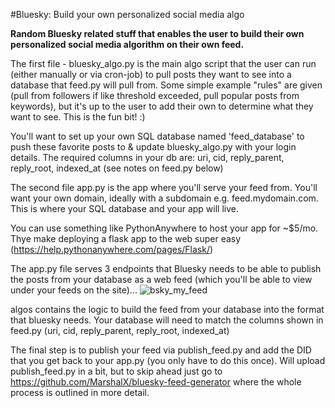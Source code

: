 #Bluesky: Build your own personalized social media algo

**Random Bluesky related stuff that enables the user to build their own personalized social media algorithm on their own feed.**

The first file - bluesky_algo.py is the main algo script that the user can run (either manually or via cron-job) to pull posts they want to see into a database that feed.py will pull from.
Some simple example "rules" are given (pull from followers if like threshold exceeded, pull popular posts from keywords), but it's up to the user to add their own to determine what they want to see. This is the fun bit! :)

You'll want to set up your own SQL database named 'feed_database' to push these favorite posts to & update bluesky_algo.py with your login details. The required columns in your db are: uri, cid, reply_parent, reply_root, indexed_at (see notes on feed.py below)

The second file app.py is the app where you'll serve your feed from. You'll want your own domain, ideally with a subdomain e.g. feed.mydomain.com. This is where your SQL database and your app will live. 

You can use something like PythonAnywhere to host your app for ~$5/mo. Thye make deploying a flask app to the web super easy (https://help.pythonanywhere.com/pages/Flask/)

The app.py file serves 3 endpoints that Bluesky needs to be able to publish the posts from your database as a web feed (which you'll be able to view under your feeds on the site)...
![bsky_my_feed](https://github.com/user-attachments/assets/e139ed13-aa64-4839-8a58-4e0d7e9a0d08)

algos contains the logic to build the feed from your database into the format that bluesky needs. Your database will need to match the columns shown in feed.py (uri, cid, reply_parent, reply_root, indexed_at)

The final step is to publish your feed via publish_feed.py and add the DID that you get back to your app.py (you only have to do this once). Will upload publish_feed.py in a bit, but to skip ahead just go to https://github.com/MarshalX/bluesky-feed-generator where the whole process is outlined in more detail.  
